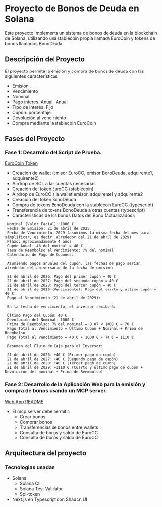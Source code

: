 # Proyecto de Bonos de Deuda en Solana

Este proyecto implementa un sistema de bonos de deuda en la blockchain de Solana, utilizando una stablecoin propia llamada EuroCoin y tokens de bonos llamados BonoDeuda.

## Descripción del Proyecto

El proyecto permite la emisión y compra de bonos de deuda con las siguientes características:

- Emision
- Vencimiento
- Nominal
- Pago interes: Anual | Anual
- Tipo de interés: Fijo 
- Cupón: porcentaje
- Devolución al vencimiento
- Compra mediante la stablecoin EuroCoin

## Fases del Proyecto

### Fase 1: Desarrollo del Script de Prueba.
[EuroCoin Token](./eurocoin-token/README.md)

- Creacion de wallet (emisor EuroCC, emisor BonoDeuda, adquirente1, adquirente2)
- Airdrop de SOL a las cuentas necesarias
- Creación del token EuroCC (stablecoin)
- Airdrop de EuroCC a la wallet emisor, adquirente1 y adquirente2
- Creación del token BonoDeuda
- Compra de tokens BonoDeuda con la stablecoin EuroCC (typescript)
- Transferencia de tokens BonoDeuda a otras cuentas (typescript)
- Caracteristicas de los bonos
Datos del Bono (Actualizados):
```
 Nominal (Valor Facial): 1000 €
 Fecha de Emisión: 21 de abril de 2025
 Fecha de Vencimiento: 2029 (asumimos la misma fecha del mes para simplificar, es decir, alrededor del 21 de abril de 2029)
 Plazo: Aproximadamente 4 años
 Cupón Anual: 4% del nominal = 40 €
 Tasa de Reembolso al Vencimiento: 7% del nominal
 Calendario de Pago de Cupones:

 Asumiendo pagos anuales del cupón, las fechas de pago serían alrededor del aniversario de la fecha de emisión:

 21 de abril de 2026: Pago del primer cupón = 40 €
 21 de abril de 2027: Pago del segundo cupón = 40 €
 21 de abril de 2028: Pago del tercer cupón = 40 €
 21 de abril de 2029 (Vencimiento): Pago del cuarto y último cupón = 40 €
 Pago al Vencimiento (21 de abril de 2029):

 En la fecha de vencimiento, el inversor recibirá:

 Último Pago del Cupón: 40 €
 Devolución del Nominal: 1000 €
 Prima de Reembolso: 7% del nominal = 0.07 × 1000 € = 70 €
 Pago Total al Vencimiento = Último Cupón + Nominal + Prima de Reembolso
 Pago Total al Vencimiento = 40 € + 1000 € + 70 € = 1110 €

 Resumen del Flujo de Caja para el Inversor:

 21 de abril de 2026: +40 € (Primer pago de cupón)
 21 de abril de 2027: +40 € (Segundo pago de cupón)
 21 de abril de 2028: +40 € (Tercer pago de cupón)
 21 de abril de 2029: +1110 € (Cuarto y último pago de cupón + Devolución del nominal + Prima de Reembolso)
 ```

### Fase 2: Desarrollo de la Aplicación Web para la emisión y compra de bonos usando un MCP server.
[Web App README](./web/README.md)
- El mcp server debe permitir:
    - Crear bonos
    - Comprar bonos
    - Transferencias de bonos entre wallets
    - Consulta de bonos y saldo de EuroCC
    - Consulta de bonos y saldo de EuroCC

## Arquitectura del proyecto

### Tecnologias usadas

- Solana
    - Solana Cli
    - Solana Test Validator
    - Spl-token
- Next.js en Typescript con Shadcn UI
